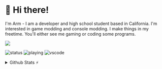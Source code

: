 # 👋 Hi there!

I'm Arm - I am a developer and high school student based in California. I'm interested in game modding and console modding. I make things in my freetime. You'll either see me gaming or coding some programs.

<img src="https://skillicons.dev/icons?i=python,nim,c,html" />

![status](https://api.statusbadges.me/badge/status/825803913462284328)
![playing](https://api.statusbadges.me/badge/playing/825803913462284328)
![vscode](https://api.statusbadges.me/badge/vscode/825803913462284328)

<details>
  <summary>Github Stats ⚡</summary>
  
  <a href="#">![Github stats](https://github-readme-stats.vercel.app/api?username=xytrux&theme=blueberry&count_private=true&hide_border=true&line_height=20)</a>
  <a href="#">![Top Langs](https://github-readme-stats.vercel.app/api/top-langs/?username=xytrux&layout=compact&theme=blueberry&count_private=true&hide_border=true&hide=batchfile)</a>
</details>
